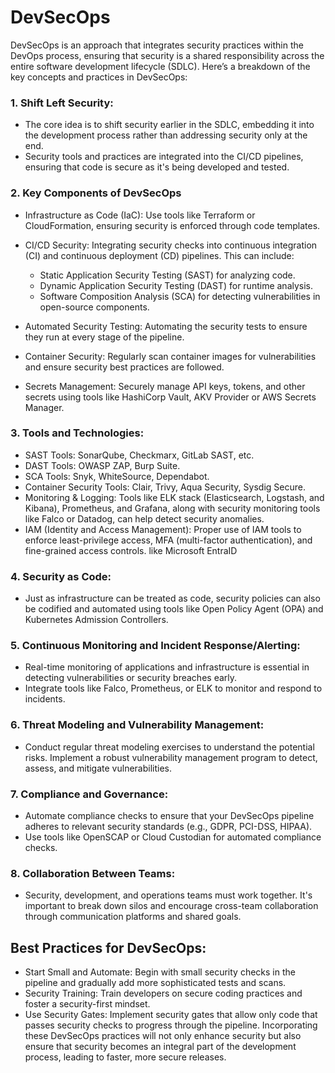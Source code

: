 # DevSecOps 

DevSecOps is an approach that integrates security practices within the DevOps process, ensuring that security is a shared responsibility across the entire software development lifecycle (SDLC). Here’s a breakdown of the key concepts and practices in DevSecOps:

### 1. Shift Left Security:
- The core idea is to shift security earlier in the SDLC, embedding it into the development process rather than addressing security only at the end.
- Security tools and practices are integrated into the CI/CD pipelines, ensuring that code is secure as it's being developed and tested.

### 2. Key Components of DevSecOps

- Infrastructure as Code (IaC): Use tools like Terraform or CloudFormation, ensuring security is enforced through code templates.
- CI/CD Security: Integrating security checks into continuous integration (CI) and continuous deployment (CD) pipelines. This can include:
  - Static Application Security Testing (SAST) for analyzing code.
  - Dynamic Application Security Testing (DAST) for runtime analysis.
  - Software Composition Analysis (SCA) for detecting vulnerabilities in open-source components.

- Automated Security Testing: Automating the security tests to ensure they run at every stage of the pipeline.
- Container Security: Regularly scan container images for vulnerabilities and ensure security best practices are followed.
- Secrets Management: Securely manage API keys, tokens, and other secrets using tools like HashiCorp Vault, AKV Provider or AWS Secrets Manager.

### 3. Tools and Technologies:

- SAST Tools: SonarQube, Checkmarx, GitLab SAST, etc.
- DAST Tools: OWASP ZAP, Burp Suite.
- SCA Tools: Snyk, WhiteSource, Dependabot.
- Container Security Tools: Clair, Trivy, Aqua Security, Sysdig Secure.
- Monitoring & Logging: Tools like ELK stack (Elasticsearch, Logstash, and Kibana), Prometheus, and Grafana, along with security monitoring tools like Falco or Datadog, can help detect security anomalies.
- IAM (Identity and Access Management): Proper use of IAM tools to enforce least-privilege access, MFA (multi-factor authentication), and fine-grained access controls. like Microsoft EntraID

### 4. Security as Code:

- Just as infrastructure can be treated as code, security policies can also be codified and automated using tools like Open Policy Agent (OPA) and Kubernetes Admission Controllers.

### 5. Continuous Monitoring and Incident Response/Alerting:
- Real-time monitoring of applications and infrastructure is essential in detecting vulnerabilities or security breaches early.
- Integrate tools like Falco, Prometheus, or ELK to monitor and respond to incidents.

### 6. Threat Modeling and Vulnerability Management:
- Conduct regular threat modeling exercises to understand the potential risks.
Implement a robust vulnerability management program to detect, assess, and mitigate vulnerabilities.

### 7. Compliance and Governance:
- Automate compliance checks to ensure that your DevSecOps pipeline adheres to relevant security standards (e.g., GDPR, PCI-DSS, HIPAA).
- Use tools like OpenSCAP or Cloud Custodian for automated compliance checks.

### 8. Collaboration Between Teams:
- Security, development, and operations teams must work together. It's important to break down silos and encourage cross-team collaboration through communication platforms and shared goals.

## Best Practices for DevSecOps:

- Start Small and Automate: Begin with small security checks in the pipeline and gradually add more sophisticated tests and scans.
- Security Training: Train developers on secure coding practices and foster a security-first mindset.
- Use Security Gates: Implement security gates that allow only code that passes security checks to progress through the pipeline.
Incorporating these DevSecOps practices will not only enhance security but also ensure that security becomes an integral part of the development process, leading to faster, more secure releases.